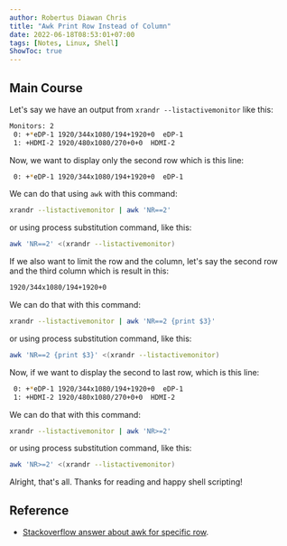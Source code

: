 ```yaml
---
author: Robertus Diawan Chris
title: "Awk Print Row Instead of Column"
date: 2022-06-18T08:53:01+07:00
tags: [Notes, Linux, Shell]
ShowToc: true
---
```


## Main Course

Let's say we have an output from `xrandr --listactivemonitor` like this:
```sh
Monitors: 2
 0: +*eDP-1 1920/344x1080/194+1920+0  eDP-1
 1: +HDMI-2 1920/480x1080/270+0+0  HDMI-2
```

Now, we want to display only the second row which is this line:
```sh
 0: +*eDP-1 1920/344x1080/194+1920+0  eDP-1
```

We can do that using `awk` with this command:
```sh
xrandr --listactivemonitor | awk 'NR==2'
```
or using process substitution command, like this:
```sh
awk 'NR==2' <(xrandr --listactivemonitor)
```

If we also want to limit the row and the column, let's say the second row and
the third column which is result in this:
```sh
1920/344x1080/194+1920+0
```

We can do that with this command:
```sh
xrandr --listactivemonitor | awk 'NR==2 {print $3}'
```
or using process substitution command, like this:
```sh
awk 'NR==2 {print $3}' <(xrandr --listactivemonitor)
```

Now, if we want to display the second to last row, which is this line:
```sh
 0: +*eDP-1 1920/344x1080/194+1920+0  eDP-1
 1: +HDMI-2 1920/480x1080/270+0+0  HDMI-2
```

We can do that with this command:
```sh
xrandr --listactivemonitor | awk 'NR>=2'
```
or using process substitution command, like this:
```sh
awk 'NR>=2' <(xrandr --listactivemonitor)
```

Alright, that's all. Thanks for reading and happy shell scripting!

## Reference

- [Stackoverflow answer about awk for specific row](https://stackoverflow.com/a/31165844).
